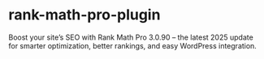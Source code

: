# rank-math-pro-plugin
Boost your site’s SEO with Rank Math Pro 3.0.90 – the latest 2025 update for smarter optimization, better rankings, and easy WordPress integration.
